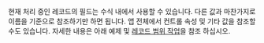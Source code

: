 현재 처리 중인 레코드의 필드는 수식 내에서 사용할 수 있습니다.  다른 값과 마찬가지로 이름을 기준으로 참조하기만 하면 됩니다.  앱 전체에서 컨트롤 속성 및 기타 값을 참조할 수도 있습니다.  자세한 내용은 아래 예제 및 [레코드 범위 작업](../maker/canvas-apps/working-with-tables.md#record-scope)을 참조 하십시오. 

